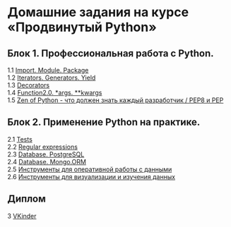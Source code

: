 # Домашние задания на курсе «Продвинутый Python»

## Блок 1. Профессиональная работа с Python.
1.1 [Import. Module. Package](1.1.Import.Module.Package/)  
1.2 [Iterators. Generators. Yield](1.2.Iterators.Generators.Yield/)  
1.3 [Decorators](1.3.Decorators)  
1.4 [Function2.0. *args. **kwargs](1.4.Function2.0.args.kwargs)  
1.5 [Zen of Python - что должен знать каждый разработчик / PEP8 и PEP](1.5.Pep8)

## Блок 2. Применение Python на практике.
2.1 [Tests](2.1.Tests)  
2.2 [Regular expressions](2.2.Regexp)  
2.3 [Database. PostgreSQL](2.3.DB.PostgreSQL)  
2.4 [Database. Mongo.ORM](2.4.DB.Mongo.ORM)  
2.5 [Инструменты для оперативной работы с данными](2.5.Data_analysis1)  
2.6 [Инструменты для визуализации и изучения данных](2.6.Data_analysis2)

## Диплом
3 [VKinder](diplom)  